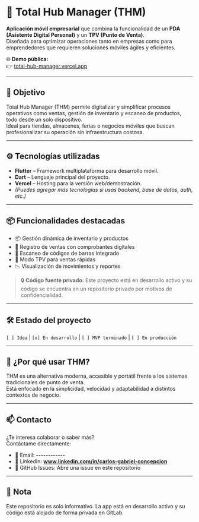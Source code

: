 # 📱 Total Hub Manager (THM)

**Aplicación móvil empresarial** que combina la funcionalidad de un **PDA (Asistente Digital Personal)** y un **TPV (Punto de Venta)**.  
Diseñada para optimizar operaciones tanto en empresas como para emprendedores que requieren soluciones móviles ágiles y eficientes.

🌐 **Demo pública:**  
👉 [total-hub-manager.vercel.app](https://total-hub-manager.vercel.app)

---

## 🎯 Objetivo

Total Hub Manager (THM) permite digitalizar y simplificar procesos operativos como ventas, gestión de inventario y escaneo de productos, todo desde un solo dispositivo.  
Ideal para tiendas, almacenes, ferias o negocios móviles que buscan profesionalizar su operación sin infraestructura costosa.

---

## ⚙️ Tecnologías utilizadas

- **Flutter** – Framework multiplataforma para desarrollo móvil.
- **Dart** – Lenguaje principal del proyecto.
- **Vercel** – Hosting para la versión web/demostración.
- *(Puedes agregar más tecnologías si usas backend, base de datos, auth, etc.)*

---

## 📦 Funcionalidades destacadas

- 📦 Gestión dinámica de inventario y productos  
- 🧾 Registro de ventas con comprobantes digitales  
- 📲 Escaneo de códigos de barras integrado  
- 💼 Modo TPV para ventas rápidas  
- 📉 Visualización de movimientos y reportes

> 🔒 **Código fuente privado:** Este proyecto está en desarrollo activo y su código se encuentra en un repositorio privado por motivos de confidencialidad.

---

## 🛠️ Estado del proyecto

`[ ] Idea` | `[x] En desarrollo` | `[ ] MVP terminado` | `[ ] En producción`

---

## 📍 ¿Por qué usar THM?

THM es una alternativa moderna, accesible y portátil frente a los sistemas tradicionales de punto de venta.  
Está enfocado en la simplicidad, velocidad y adaptabilidad a distintos contextos de negocio.

---

## 📫 Contacto

¿Te interesa colaborar o saber más?  
Contáctame directamente:

- 📧 Email: **------------**
- 💼 LinkedIn: **www.linkedin.com/in/carlos-gabriel-concepcion**
- 💬 GitHub Issues: Abre una issue en este repositorio

---

## 📝 Nota

Este repositorio es solo informativo. La app está en desarrollo activo y su código está alojado de forma privada en GitLab.
